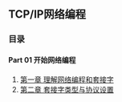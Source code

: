 ## TCP/IP网络编程
### 目录
#### Part 01 开始网络编程
1. [第一章 理解网络编程和套接字](chapter1.md)
2. [第二章 套接字类型与协议设置](chapter2.md)